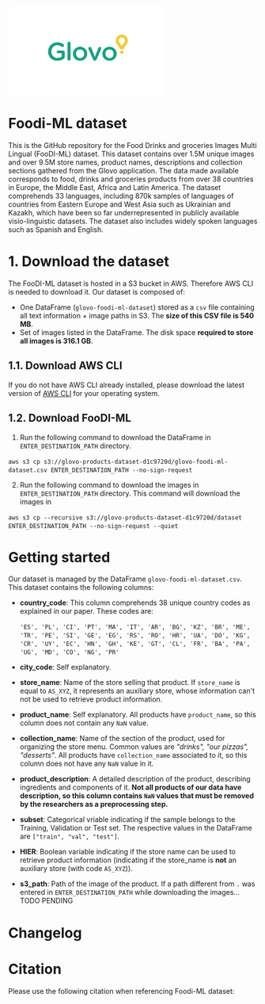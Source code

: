 <img src="/imgs/Glovo_logo.png" align="top" width="320" height="180"/>

# Foodi-ML dataset
This is the GitHub repository for the Food Drinks and groceries Images Multi Lingual (FooDI-ML) dataset.
This dataset contains over 1.5M unique images and over 9.5M store names, product names, descriptions and collection sections gathered from the Glovo application. 
The data made available corresponds to food, drinks and groceries products from over 38 countries in Europe, the Middle East, Africa and Latin America. 
The dataset comprehends 33 languages, including 870k samples of languages of countries from Eastern Europe and West Asia such as Ukrainian and Kazakh, which have been so far underrepresented in publicly available visio-linguistic datasets. 
The dataset also includes widely spoken languages such as Spanish and English.

# 1. Download the dataset
The FooDI-ML dataset is hosted in a S3 bucket in AWS. Therefore AWS CLI is needed to download it. 
Our dataset is composed of:
* One DataFrame (`glovo-foodi-ml-dataset`) stored as a `csv` file containing all text information + image paths in S3. The **size of this CSV file is 540 MB**.
* Set of images listed in the DataFrame. The disk space **required to store all images is 316.1 GB**.

## 1.1. Download AWS CLI
If you do not have AWS CLI already installed, please download the latest version of [AWS CLI](https://aws.amazon.com/cli/ "AWS CLI page") for your operating system.

## 1.2. Download FooDI-ML
1. Run the following command to download the DataFrame in `ENTER_DESTINATION_PATH` directory.

`aws s3 cp s3://glovo-products-dataset-d1c9720d/glovo-foodi-ml-dataset.csv ENTER_DESTINATION_PATH --no-sign-request`

2. Run the following command to download the images in `ENTER_DESTINATION_PATH` directory. This command will download the images in 
 
`aws s3 cp --recursive s3://glovo-products-dataset-d1c9720d/dataset ENTER_DESTINATION_PATH --no-sign-request --quiet`

# Getting started
Our dataset is managed by the DataFrame `glovo-foodi-ml-dataset.csv`. This dataset contains the following columns:

* **country_code**: This column comprehends 38 unique country codes as explained in our paper. These codes are:

  ```'ES', 'PL', 'CI', 'PT', 'MA', 'IT', 'AR', 'BG', 'KZ', 'BR', 'ME', 'TR', 'PE', 'SI', 'GE', 'EG', 'RS', 'RO', 'HR', 'UA', 'DO', 'KG', 'CR', 'UY', 'EC', 'HN', 'GH', 'KE', 'GT', 'CL', 'FR', 'BA', 'PA', 'UG', 'MD', 'CO', 'NG', 'PR'```
  
* **city_code**: Self explanatory.
* **store_name**: Name of the store selling that product. If `store_name` is equal to `AS_XYZ`, it represents an auxiliary store, whose information can't not be used to retrieve product information.
* **product_name**: Self explanatory. All products have `product_name`, so this column does not contain any `NaN` value.
* **collection_name**: Name of the section of the product, used for organizing the store menu. Common values are _"drinks", "our pizzas", "desserts"_. All products have `collection_name` associated to it, so this column does not have any `NaN` value in it.
* **product_description**: A detailed description of the product, describing ingredients and components of it. **Not all products of our data have description, so this column contains `NaN` values that must be removed by the researchers as a preprocessing step.**
* **subset**: Categorical vriable indicating if the sample belongs to the Training, Validation or Test set. The respective values in the DataFrame are `["train", "val", "test"]`. 
* **HIER**: Boolean variable indicating if the store name can be used to retrieve product information (indicating if the store_name is **not** an auxiliary store (with code `AS_XYZ`)).
* **s3_path**: Path of the image of the product. If a path different from `.` was entered in `ENTER_DESTINATION_PATH` while downloading the images... TODO PENDING 

# Changelog

# Citation
Please use the following citation when referencing Foodi-ML dataset:
